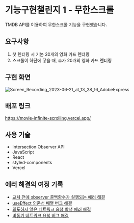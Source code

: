 # 기능구현챌린지 1 - 무한스크롤
TMDB API를 이용하여 무한스크롤 기능을 구현했습니다.

## 요구사항
1. 첫 렌더링 시 기본 20개의 영화 카드 렌더링
2. 스크롤이 하단에 닿을 때, 추가 20개의 영화 카드 렌더링

## 구현 화면
![Screen_Recording_2023-06-21_at_13_28_16_AdobeExpress](https://github.com/ImGyuriKim/infinite-scrolling/assets/111730140/c20c4213-d0d8-4b44-8f4a-d866ada04afa)


## 배포 링크
https://movie-infinite-scrolling.vercel.app/

## 사용 기술
- Intersection Observer API
- JavaScript
- React
- styled-components
- Vercel

## 에러 해결의 여정 기록
- [교차 전에 observer 콜백함수가 실행되는 에러 해결](https://growingtangerine.tistory.com/70)
- [useEffect 의존성 배열 버그 해결](https://growingtangerine.tistory.com/71)
- [의도하지 않은 네트워크 요청 발생 에러 해결](https://growingtangerine.tistory.com/73)
- [비동기 네트워크 요청 버그 해결](https://growingtangerine.tistory.com/74)
